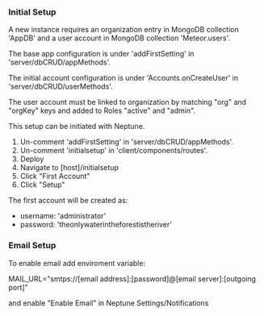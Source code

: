 ### Initial Setup

A new instance requires an organization entry in MongoDB collection 'AppDB' and 
a user account in MongoDB collection 'Meteor.users'.
 
The base app configuration is under 'addFirstSetting' in 'server/dbCRUD/appMethods'.

The initial account configuration is under 'Accounts.onCreateUser' in 'server/dbCRUD/userMethods'.

The user account must be linked to organization by matching "org" and "orgKey" keys and 
added to Roles "active" and "admin".

This setup can be initiated with Neptune.

1. Un-comment 'addFirstSetting' in 'server/dbCRUD/appMethods'.
2. Un-comment 'initialsetup' in 'client/components/routes'.
3. Deploy
4. Navigate to [host]/initialsetup
5. Click "First Account"
6. Click "Setup"

The first account will be created as:
- username: 'administrator'
- password: 'theonlywaterintheforestistheriver'

### Email Setup

To enable email add enviroment variable:

MAIL_URL="smtps://[email address]:[password]@[email server]:[outgoing port]"

and enable "Enable Email" in Neptune Settings/Notifications